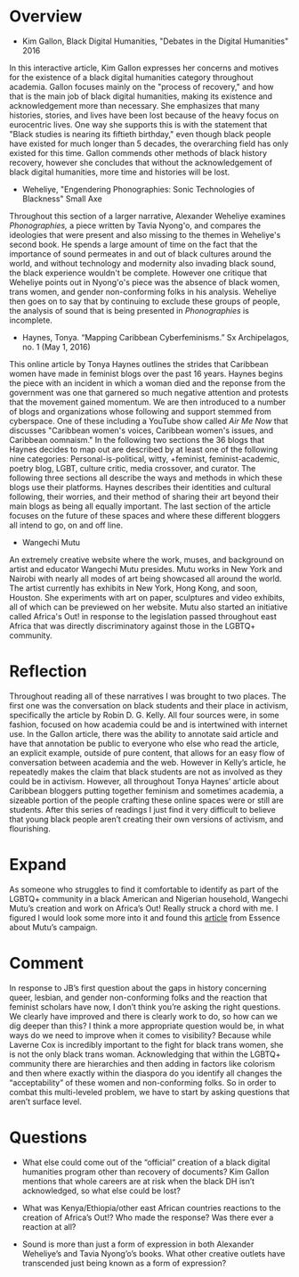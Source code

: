 # Overview

* Kim Gallon, Black Digital Humanities, "Debates in the Digital Humanities" 2016

In this interactive article, Kim Gallon expresses her concerns and motives for the existence of a black digital humanities category throughout academia. Gallon focuses mainly on the "process of recovery," and how that is the main job of black digital humanities, making its existence and acknowledgement more than necessary. She emphasizes that many histories, stories, and lives have been lost because of the heavy focus on eurocentric lives. One way she supports this is with the statement that "Black studies is nearing its fiftieth birthday," even though black people have existed for much longer than 5 decades, the overarching field has only existed for this time. Gallon commends other methods of black history recovery, however she concludes that without the acknowledgement of black digital humanities, more time and histories will be lost.

* Weheliye, "Engendering Phonographies: Sonic Technologies of Blackness" Small Axe

Throughout this section of a larger narrative, Alexander Weheliye examines *Phonographies,* a piece written by Tavia Nyong'o, and compares the ideologies that were present and also missing to the themes in Weheliye's second book. He spends a large amount of time on the fact that the importance of sound permeates in and out of black cultures around the world, and without technology and modernity also invading black sound, the black experience wouldn't be complete. However one critique that Weheliye points out in Nyong'o's piece was the absence of black women, trans women, and gender non-conforming folks in his analysis. Weheliye then goes on to say that by continuing to exclude these groups of people, the analysis of sound that is being presented in *Phonographies* is incomplete. 

* Haynes, Tonya. “Mapping Caribbean Cyberfeminisms.” Sx Archipelagos, no. 1 (May 1, 2016)

This online article by Tonya Haynes outlines the strides that Caribbean women have made in feminist blogs over the past 16 years. Haynes begins the piece with an incident in which a woman died and the reponse from the government was one that garnered so much negative attention and protests that the movement gained momentum. We are then introduced to a number of blogs and organizations whose following and support stemmed from cyberspace. One of these including a YouTube show called *Air Me Now* that discusses "Caribbean women's voices, Caribbean women's issues, and Caribbean oomnaism." In the following two sections the 36 blogs that Haynes decides to map out are described by at least one of the following nine categories: Personal-is-political, witty, +feminist, feminist-academic, poetry blog, LGBT, culture critic, media crossover, and curator. The following three sections all describe the ways and methods in which these blogs use their platforms. Haynes describes their identities and cultural following, their worries, and their method of sharing their art beyond their main blogs as being all equally important. The last section of the article focuses on the future of these spaces and where these different bloggers all intend to go, on and off line.

* Wangechi Mutu

An extremely creative website where the work, muses, and background on artist and educator Wangechi Mutu presides. Mutu works in New York and Nairobi with nearly all modes of art being showcased all around the world. The artist currently has exhibits in New York, Hong Kong, and soon, Houston. She experiments with art on paper, sculptures and video exhibits, all of which can be previewed on her website. Mutu also started an initiative called Africa's Out! in response to the legislation passed throughout east Africa that was directly discriminatory against those in the LGBTQ+ community.


# Reflection

Throughout reading all of these narratives I was brought to two places. The first one was the conversation on black students and their place in activism, specifically the article by Robin D. G. Kelly. All four sources were, in some fashion, focused on how academia could be and is intertwined with internet use. In the Gallon article, there was the ability to annotate said article and have that annotation be public to everyone who else who read the article, an explicit example, outside of pure content, that allows for an easy flow of conversation between academia and the web. However in Kelly’s article, he repeatedly makes the claim that black students are not as involved as they could be in activism. However, all throughout Tonya Haynes’ article about Caribbean bloggers putting together feminism and sometimes academia, a sizeable portion of the people crafting these online spaces were or still are students. After this series of readings I just find it very difficult to believe that young black people aren’t creating their own versions of activism, and flourishing. 


# Expand

As someone who struggles to find it comfortable to identify as part of the LGBTQ+ community in a black American and Nigerian household, Wangechi Mutu’s creation and work on Africa’s Out! Really struck a chord with me. I figured I would look some more into it and found this [article](http://www.essence.com/2015/06/05/artist-wangechi-mutu-africa-out-campaign-solange) from Essence about Mutu’s campaign. 


# Comment

In response to JB’s first question about the gaps in history concerning queer, lesbian, and gender non-conforming folks and the reaction that feminist scholars have now, I don’t think you’re asking the right questions. We clearly have improved and there is clearly work to do, so how can we dig deeper than this? I think a more appropriate question would be, in what ways do we need to improve when it comes to visibility? Because while Laverne Cox is incredibly important to the fight for black trans women, she is not the only black trans woman. Acknowledging that within the LGBTQ+ community there are hierarchies and then adding in factors like colorism and then where exactly within the diaspora do you identify all changes the “acceptability” of these women and non-conforming folks. So in order to combat this multi-leveled problem, we have to start by asking questions that aren’t surface level.


# Questions

* What else could come out of the “official” creation of a black digital humanities program other than recovery of documents? Kim Gallon mentions that whole careers are at risk when the black DH isn’t acknowledged, so what else could be lost?

* What was Kenya/Ethiopia/other east African countries reactions to the creation of Africa’s Out!? Who made the response? Was there ever a reaction at all?

* Sound is more than just a form of expression in both Alexander Weheliye’s and Tavia Nyong’o’s books. What other creative outlets have transcended just being known as a form of expression?
